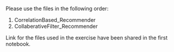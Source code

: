 Please use the files in the following order:
1. CorrelationBased_Recommender
2. CollaberativeFilter_Recommender

Link for the files used in the exercise have been shared in the first notebook.
